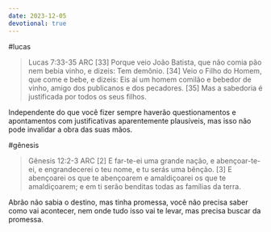 ```yaml
---
date: 2023-12-05
devotional: true
---
```


#lucas
> Lucas 7:33-35 ARC [33] Porque veio João Batista, que não comia pão nem bebia vinho, e dizeis: Tem demônio. [34] Veio o Filho do Homem, que come e bebe, e dizeis: Eis aí um homem comilão e bebedor de vinho, amigo dos publicanos e dos pecadores. [35] Mas a sabedoria é justificada por todos os seus filhos.

Independente do que você fizer sempre haverão questionamentos e apontamentos com justificativas aparentemente plausíveis, mas isso não pode invalidar a obra das suas mãos.

#gênesis
> Gênesis 12:2-3 ARC [2] E far-te-ei uma grande nação, e abençoar-te-ei, e engrandecerei o teu nome, e tu serás uma bênção. [3] E abençoarei os que te abençoarem e amaldiçoarei os que te amaldiçoarem; e em ti serão benditas todas as famílias da terra.

Abrão não sabia o destino, mas tinha promessa, você não precisa saber como vai acontecer, nem onde tudo isso vai te levar, mas precisa buscar da promessa.